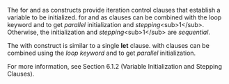 

The for and as constructs provide iteration control clauses that establish a variable to be initialized. for and as clauses can be combined with the loop keyword and to get *parallel* initialization and *stepping*&#60;sub&#62;1&#60;/sub&#62;. Otherwise, the initialization and *stepping*&#60;sub&#62;1&#60;/sub&#62; are *sequential*. 

The with construct is similar to a single **let** clause. with clauses can be combined using the *loop keyword* and to get *parallel* initialization. 

For more information, see Section 6.1.2 (Variable Initialization and Stepping Clauses).

 